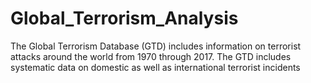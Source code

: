 # Global_Terrorism_Analysis
The Global Terrorism Database (GTD) includes information on terrorist attacks around the world from 1970 through 2017. The GTD includes systematic data on domestic as well as international terrorist incidents
